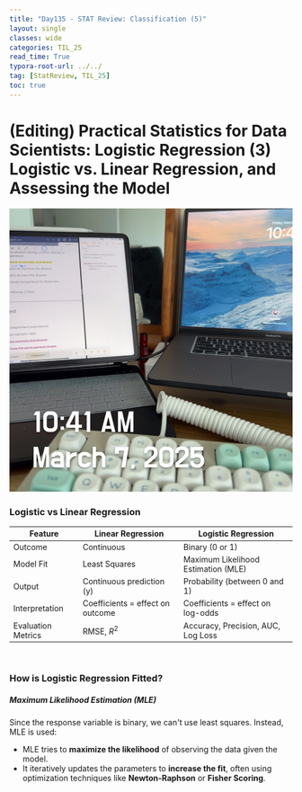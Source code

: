 ```yaml
---
title: "Day135 - STAT Review: Classification (5)"
layout: single
classes: wide
categories: TIL_25
read_time: True
typora-root-url: ../../
tag: [StatReview, TIL_25]
toc: true 
---
```


# (Editing) Practical Statistics for Data Scientists: Logistic Regression (3) Logistic vs. Linear Regression, and Assessing the Model

![28E04A53-D6A4-4D46-A59C-AA263434200B_1_105_c](/images/2025-03-07-TIL25_Day135/28E04A53-D6A4-4D46-A59C-AA263434200B_1_105_c.jpeg)

### Logistic vs Linear Regression

| Feature            | Linear Regression                | Logistic Regression                 |
| ------------------ | -------------------------------- | ----------------------------------- |
| Outcome            | Continuous                       | Binary (0 or 1)                     |
| Model Fit          | Least Squares                    | Maximum Likelihood Estimation (MLE) |
| Output             | Continuous prediction (y)        | Probability (between 0 and 1)       |
| Interpretation     | Coefficients = effect on outcome | Coefficients = effect on log-odds   |
| Evaluation Metrics | RMSE, $R^2$                      | Accuracy, Precision, AUC, Log Loss  |

<br>

### How is Logistic Regression Fitted?

##### Maximum Likelihood Estimation (MLE)

Since the response variable is binary, we can't use least squares. Instead, MLE is used:

- MLE tries to **maximize the likelihood** of observing the data given the model.
- It iteratively updates the parameters to **increase the fit**, often using optimization techniques like **Newton-Raphson** or **Fisher Scoring**.
